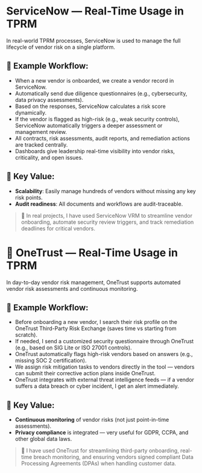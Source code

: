 # ServiceNow — Real-Time Usage in TPRM

In real-world TPRM processes, ServiceNow is used to manage the full lifecycle of vendor risk on a single platform.

## 🔹 Example Workflow:

- When a new vendor is onboarded, we create a vendor record in ServiceNow.
- Automatically send due diligence questionnaires (e.g., cybersecurity, data privacy assessments).
- Based on the responses, ServiceNow calculates a risk score dynamically.
- If the vendor is flagged as high-risk (e.g., weak security controls), ServiceNow automatically triggers a deeper assessment or management review.
- All contracts, risk assessments, audit reports, and remediation actions are tracked centrally.
- Dashboards give leadership real-time visibility into vendor risks, criticality, and open issues.

## 🔹 Key Value:

- **Scalability**: Easily manage hundreds of vendors without missing any key risk points.
- **Audit readiness**: All documents and workflows are audit-traceable.

> 💬 In real projects, I have used ServiceNow VRM to streamline vendor onboarding, automate security review triggers, and track remediation deadlines for critical vendors.

# 🚀 OneTrust — Real-Time Usage in TPRM

In day-to-day vendor risk management, OneTrust supports automated vendor risk assessments and continuous monitoring.

## 🔹 Example Workflow:

- Before onboarding a new vendor, I search their risk profile on the OneTrust Third-Party Risk Exchange (saves time vs starting from scratch).
- If needed, I send a customized security questionnaire through OneTrust (e.g., based on SIG Lite or ISO 27001 controls).
- OneTrust automatically flags high-risk vendors based on answers (e.g., missing SOC 2 certification).
- We assign risk mitigation tasks to vendors directly in the tool — vendors can submit their corrective action plans inside OneTrust.
- OneTrust integrates with external threat intelligence feeds — if a vendor suffers a data breach or cyber incident, I get an alert immediately.

## 🔹 Key Value:

- **Continuous monitoring** of vendor risks (not just point-in-time assessments).
- **Privacy compliance** is integrated — very useful for GDPR, CCPA, and other global data laws.

> 💬 I have used OneTrust for streamlining third-party onboarding, real-time breach monitoring, and ensuring vendors signed compliant Data Processing Agreements (DPAs) when handling customer data.
